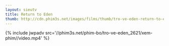 ```yaml
---
layout: sieutv
title: Return to Eden
thumb: http://cdn.phim3s.net/images/films/thumb/tro-ve-eden-return-to-eden-1983.jpg
---
```

{% include jwpadv src='//phim3s.net/phim-bo/tro-ve-eden_2621/xem-phim//video.mp4' %}